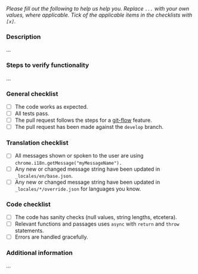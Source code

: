 _Please fill out the following to help us help you. Replace `...` with your own values, where applicable. Tick of the applicable items in the checklists with `[x]`._

### Description

...

### Steps to verify functionality

...

### General checklist

- [ ] The code works as expected.
- [ ] All tests pass.
- [ ] The pull request follows the steps for a [git-flow](https://danielkummer.github.io/git-flow-cheatsheet/) feature.
- [ ] The pull request has been made against the `develop` branch.

### Translation checklist

- [ ] All messages shown or spoken to the user are using `chrome.i18n.getMessage("myMessageName").`
- [ ] Any new or changed message string have been updated in `_locales/en/base.json`.
- [ ] Any new or changed message string have been updated in `_locales/*/override.json` for languages you know.

### Code checklist

- [ ] The code has sanity checks (null values, string lengths, etcetera).
- [ ] Relevant functions and passages uses `async` with `return` and `throw` statements.
- [ ] Errors are handled gracefully.

### Additional information

...
